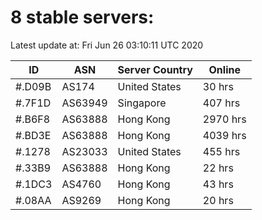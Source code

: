 # 8 stable servers:

Latest update at: Fri Jun 26 03:10:11 UTC 2020

| ID | ASN | Server Country | Online |
| -- | --- | -------------- | ------ |
| #.D09B | AS174 | United States | 30 hrs |
| #.7F1D | AS63949 | Singapore | 407 hrs |
| #.B6F8 | AS63888 | Hong Kong | 2970 hrs |
| #.BD3E | AS63888 | Hong Kong | 4039 hrs |
| #.1278 | AS23033 | United States | 455 hrs |
| #.33B9 | AS63888 | Hong Kong | 22 hrs |
| #.1DC3 | AS4760 | Hong Kong | 43 hrs |
| #.08AA | AS9269 | Hong Kong | 20 hrs |

